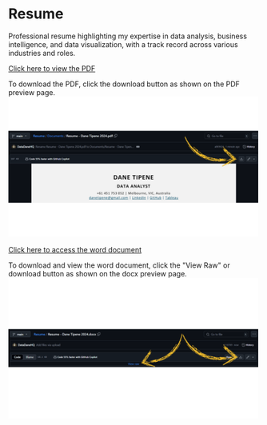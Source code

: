 # Resume
Professional resume highlighting my expertise in data analysis, business intelligence, and data visualization, with a track record across various industries and roles.

[Click here to view the PDF](Documents/Resume%20-%20Dane%20Tipene%202024.pdf)

To download the PDF, click the download button as shown on the PDF preview page.
<img src="Documents/PDF%20document%20download%20instructions.png" alt="Download Instructions" width="500"/>

[Click here to access the word document](Documents/Resume%20-%20Dane%20Tipene%2024.docx)

To download and view the word document, click the "View Raw" or download button as shown on the docx preview page.
<img src="Documents/Word%20document%20download%20instructions.png" alt="Download Instructions" width="500"/>
